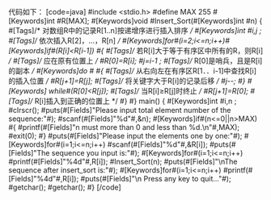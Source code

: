 代码如下：
[code=java]
#include <stdio.h>
#define MAX 255
#[Keywords]int #R[MAX];
#[Keywords]void #Insert_Sort(#[Keywords]int #n)
{
    #[Tags]/* 对数组R中的记录R[1..n]按递增序进行插入排序  */
    #[Keywords]int #i,j ;
    #[Tags]/* 依次插入R[2]，…，R[n] */
    #[Keywords]for#(i=2;i<=n;i++)#[Keywords]if#(R[i]<R[i-1])
    #{
        #[Tags]/* 若R[i]大于等于有序区中所有的R，则R[i] */
        #[Tags]/* 应在原有位置上 */
        #R[0]=R[i];
        #j=i-1 ;
        #[Tags]/* R[0]是哨兵，且是R[i]的副本 */
        #[Keywords]do #
        #{
            #[Tags]/* 从右向左在有序区R[1．．i-1]中查找R[i]的插入位置 */
            #R[j+1]=R[j];
            #[Tags]/* 将关键字大于R[i]的记录后移 */
            #j--;
        #}
       #[Keywords] while#(R[0]<R[j]);
        #[Tags]/* 当R[i]≥R[j]时终止 */
        #R[j+1]=R[0];
        #[Tags]/* R[i]插入到正确的位置上 */
    #}
#}
main()
{
    #[Keywords]int #i,n ;
    #clrscr();
    #puts(#[Fields]"Please input total element number of the sequence:"#);
    #scanf(#[Fields]"%d"#,&n);
    #[Keywords]if#(n<=0||n>MAX)
    #{
        #printf(#[Fields]"n must more than 0 and less than %d.\n"#,MAX);
        #exit(0);
    #}
    #puts(#[Fields]"Please input the elements one by one:"#);
    #[Keywords]for#(i=1;i<=n;i++)
    #scanf(#[Fields]"%d"#,&R[i]);
    #puts(#[Fields]"The sequence you input is:"#);
    #[Keywords]for#(i=1;i<=n;i++)
    #printf(#[Fields]"%4d"#,R[i]);
    #Insert_Sort(n);
    #puts(#[Fields]"\nThe sequence after insert_sort is:"#);
    #[Keywords]for#(i=1;i<=n;i++)
    #printf(#[Fields]"%4d"#,R[i]);
    #puts(#[Fields]"\n Press any key to quit..."#);
    #getchar();
    #getchar();
#}
[/code]